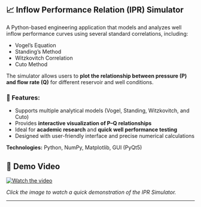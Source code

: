 ## 📈 Inflow Performance Relation (IPR) Simulator

A Python-based engineering application that models and analyzes well inflow performance curves using several standard correlations, including:

- Vogel’s Equation  
- Standing’s Method  
- Witzkovitch Correlation  
- Cuto Method  

The simulator allows users to **plot the relationship between pressure (P) and flow rate (Q)** for different reservoir and well conditions.

### 🔹 Features:
- Supports multiple analytical models (Vogel, Standing, Witzkovitch, and Cuto)
- Provides **interactive visualization of P–Q relationships**
- Ideal for **academic research** and **quick well performance testing**
- Designed with user-friendly interface and precise numerical calculations

**Technologies:** Python, NumPy, Matplotlib, GUI (PyQt5)

## 🎥 Demo Video

[![Watch the video](https://img.youtube.com/vi/DIe7I3jQi_s/0.jpg)](https://www.youtube.com/watch?v=DIe7I3jQi_s)

*Click the image to watch a quick demonstration of the IPR Simulator.*


---

